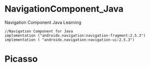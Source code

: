 # NavigationComponent_Java
Navigation Component Java Learning


    //Navigation Component for Java
    implementation ("androidx.navigation:navigation-fragment:2.5.3")
    implementation ( "androidx.navigation:navigation-ui:2.5.3")

# Picasso

